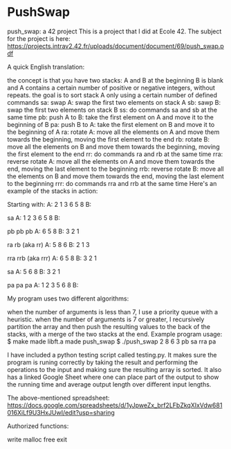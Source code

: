 # PushSwap
push_swap: a 42 project
This is a project that I did at Ecole 42. The subject for the project is here: https://projects.intrav2.42.fr/uploads/document/document/69/push_swap.pdf

A quick English translation:

the concept is that you have two stacks: A and B
at the beginning B is blank and A contains a certain number of positive or negative integers, without repeats.
the goal is to sort stack A only using a certain number of defined commands
sa: swap A: swap the first two elements on stack A
sb: sawp B: swap the first two elements on stack B
ss: do commands sa and sb at the same time
pb: push A to B: take the first element on A and move it to the beginning of B
pa: push B to A: take the first element on B and move it to the beginning of A
ra: rotate A: move all the elements on A and move them towards the beginning, moving the first element to the end
rb: rotate B: move all the elements on B and move them towards the beginning, moving the first element to the end
rr: do commands ra and rb at the same time
rra: reverse rotate A: move all the elements on A and move them towards the end, moving the last element to the beginning
rrb: reverse rotate B: move all the elements on B and move them towards the end, moving the last element to the beginning
rrr: do commands rra and rrb at the same time
Here's an example of the stacks in action:

Starting with:
A: 2 1 3 6 5 8
B:

sa
A: 1 2 3 6 5 8
B:

pb pb pb
A: 6 5 8
B: 3 2 1

ra rb (aka rr)
A: 5 8 6
B: 2 1 3

rra rrb (aka rrr)
A: 6 5 8
B: 3 2 1

sa
A: 5 6 8
B: 3 2 1

pa pa pa
A: 1 2 3 5 6 8
B:

My program uses two different algorithms:

when the number of arguments is less than 7, I use a priority queue with a heuristic.
when the number of arguments is 7 or greater, I recursively partition the array and then push the resulting values to the back of the stacks, with a merge of the two stacks at the end.
Example program usage:
$ make
made libft.a
made push_swap
$ ./push_swap 2 8 6 3
pb sa rra pa

I have included a python testing script called testing.py. It makes sure the program is runing correctly by taking the result and performing the operations to the input and making sure the resulting array is sorted. It also has a linked Google Sheet where one can place part of the output to show the running time and average output length over different input lengths.

The above-mentioned spreadsheet: https://docs.google.com/spreadsheets/d/1yJpweZx_brf2LFbZkqXIxVdw681016XiLf9U3HxJUwI/edit?usp=sharing

Authorized functions:

write
malloc
free
exit
